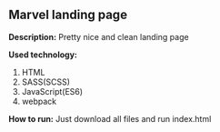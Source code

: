 ## Marvel landing page

**Description:** Pretty nice and clean landing page

**Used technology:**
1. HTML
2. SASS(SCSS)
3. JavaScript(ES6)
4. webpack

**How to run:**
Just download all files and run index.html